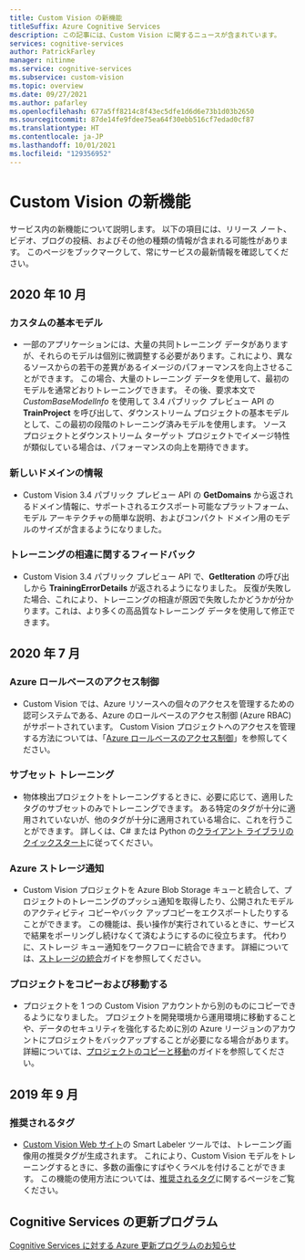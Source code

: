 ```yaml
---
title: Custom Vision の新機能
titleSuffix: Azure Cognitive Services
description: この記事には、Custom Vision に関するニュースが含まれています。
services: cognitive-services
author: PatrickFarley
manager: nitinme
ms.service: cognitive-services
ms.subservice: custom-vision
ms.topic: overview
ms.date: 09/27/2021
ms.author: pafarley
ms.openlocfilehash: 677a5ff8214c8f43ec5dfe1d6d6e73b1d03b2650
ms.sourcegitcommit: 87de14fe9fdee75ea64f30ebb516cf7edad0cf87
ms.translationtype: HT
ms.contentlocale: ja-JP
ms.lasthandoff: 10/01/2021
ms.locfileid: "129356952"
---
```

# <a name="whats-new-in-custom-vision"></a>Custom Vision の新機能

サービス内の新機能について説明します。 以下の項目には、リリース ノート、ビデオ、ブログの投稿、およびその他の種類の情報が含まれる可能性があります。 このページをブックマークして、常にサービスの最新情報を確認してください。


## <a name="october-2020"></a>2020 年 10 月 

### <a name="custom-base-model"></a>カスタムの基本モデル

- 一部のアプリケーションには、大量の共同トレーニング データがありますが、それらのモデルは個別に微調整する必要があります。これにより、異なるソースからの若干の差異があるイメージのパフォーマンスを向上させることができます。 この場合、大量のトレーニング データを使用して、最初のモデルを通常どおりトレーニングできます。 その後、要求本文で _CustomBaseModelInfo_ を使用して 3.4 パブリック プレビュー API の **TrainProject** を呼び出して、ダウンストリーム プロジェクトの基本モデルとして、この最初の段階のトレーニング済みモデルを使用します。 ソース プロジェクトとダウンストリーム ターゲット プロジェクトでイメージ特性が類似している場合は、パフォーマンスの向上を期待できます。 

### <a name="new-domain-information"></a>新しいドメインの情報

- Custom Vision 3.4 パブリック プレビュー API の **GetDomains** から返されるドメイン情報に、サポートされるエクスポート可能なプラットフォーム、モデル アーキテクチャの簡単な説明、およびコンパクト ドメイン用のモデルのサイズが含まるようになりました。

### <a name="training-divergence-feedback"></a>トレーニングの相違に関するフィードバック

- Custom Vision 3.4 パブリック プレビュー API で、**GetIteration** の呼び出しから **TrainingErrorDetails** が返されるようになりました。 反復が失敗した場合、これにより、トレーニングの相違が原因で失敗したかどうかが分かります。これは、より多くの高品質なトレーニング データを使用して修正できます。

## <a name="july-2020"></a>2020 年 7 月

### <a name="azure-role-based-access-control"></a>Azure ロールベースのアクセス制御

* Custom Vision では、Azure リソースへの個々のアクセスを管理するための認可システムである、Azure のロールベースのアクセス制御 (Azure RBAC) がサポートされています。 Custom Vision プロジェクトへのアクセスを管理する方法については、「[Azure ロールベースのアクセス制御](./role-based-access-control.md)」を参照してください。

### <a name="subset-training"></a>サブセット トレーニング

* 物体検出プロジェクトをトレーニングするときに、必要に応じて、適用したタグのサブセットのみでトレーニングできます。 ある特定のタグが十分に適用されていないが、他のタグが十分に適用されている場合に、これを行うことができます。 詳しくは、C# または Python の[クライアント ライブラリのクイックスタート](./quickstarts/object-detection.md)に従ってください。

### <a name="azure-storage-notifications"></a>Azure ストレージ通知

* Custom Vision プロジェクトを Azure Blob Storage キューと統合して、プロジェクトのトレーニングのプッシュ通知を取得したり、公開されたモデルのアクティビティ コピーやバック アップコピーをエクスポートしたりすることができます。 この機能は、長い操作が実行されているときに、サービスで結果をポーリングし続けなくて済むようにするのに役立ちます。 代わりに、ストレージ キュー通知をワークフローに統合できます。 詳細については、[ストレージの統合](./storage-integration.md)ガイドを参照してください。

### <a name="copy-and-move-projects"></a>プロジェクトをコピーおよび移動する

* プロジェクトを 1 つの Custom Vision アカウントから別のものにコピーできるようになりました。 プロジェクトを開発環境から運用環境に移動することや、データのセキュリティを強化するために別の Azure リージョンのアカウントにプロジェクトをバックアップすることが必要になる場合があります。 詳細については、[プロジェクトのコピーと移動](./copy-move-projects.md)のガイドを参照してください。

## <a name="september-2019"></a>2019 年 9 月

### <a name="suggested-tags"></a>推奨されるタグ

* [Custom Vision Web サイト](https://www.customvision.ai/)の Smart Labeler ツールでは、トレーニング画像用の推奨タグが生成されます。 これにより、Custom Vision モデルをトレーニングするときに、多数の画像にすばやくラベルを付けることができます。 この機能の使用方法については、[推奨されるタグ](./suggested-tags.md)に関するページをご覧ください。

## <a name="cognitive-service-updates"></a>Cognitive Services の更新プログラム

[Cognitive Services に対する Azure 更新プログラムのお知らせ](https://azure.microsoft.com/updates/?product=cognitive-services)